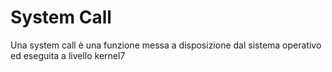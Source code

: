 # System Call

Una system call è una funzione messa a disposizione dal sistema operativo ed eseguita a livello kernel7
